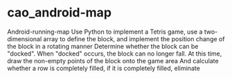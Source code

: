 # cao_android-map
Android-running-map
Use Python to implement a Tetris game, 
use a two-dimensional array to define the block,
and implement the position change of the block in a rotating manner
Determine whether the block can be "docked". 
When "docked" occurs, the block can no longer fall.
At this time, draw the non-empty points of the block onto the game area
And calculate whether a row is completely filled, if it is completely filled, eliminate
